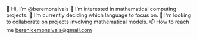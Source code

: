👋 Hi, I’m @beremonsivais
👀 I’m interested in mathematical computing projects. 
🌱 I’m currently deciding which language to focus on. 
💞️ I’m looking to collaborate on projects involving mathematical models. 
📫 How to reach me berenicemonsivais@gmail.com

<!---
beremonsivais/beremonsivais is a ✨ special ✨ repository because its `README.md` (this file) appears on your GitHub profile.
You can click the Preview link to take a look at your changes.
--->
